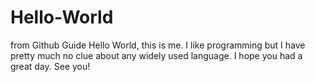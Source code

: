 # Hello-World
from Github Guide 
Hello World, this is me. 
I like programming but I have pretty much no clue about any widely used language.
I hope you had a great day. 
See you!
